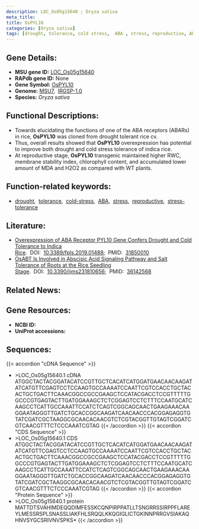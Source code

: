 ```yaml
---
description: LOC_Os05g15640 ; Oryza sativa
meta_title:
title: OsPYL10
categories: [Oryza sativa]
tags: [drought, tolerance, cold stress,  ABA , stress, reproductive, ABA, stress tolerance]
---
```


## Gene Details:
- **MSU gene ID:** [LOC_Os05g15640](http://rice.uga.edu/cgi-bin/ORF_infopage.cgi?orf=LOC_Os05g15640)  
- **RAPdb gene ID:** None  
- **Gene Symbol:** <u>OsPYL10</u>
- **Genome:**  [MSU7](http://rice.uga.edu/),&nbsp;&nbsp;[IRGSP-1.0](https://rapdb.dna.affrc.go.jp/download/irgsp1.html)
- **Species:** *Oryza sativa*

## Functional Descriptions:
   - Towards elucidating the functions of one of the ABA receptors (ABARs) in rice, **OsPYL10** was cloned from drought tolerant rice cv.
   - Thus, overall results showed that **OsPYL10** overexpression has potential to improve both drought and cold stress tolerance of indica rice.
   - At reproductive stage, **OsPYL10** transgenic maintained higher RWC, membrane stability index, chlorophyll content, and accumulated lower amount of MDA and H2O2 as compared with WT plants.

## Function-related keywords:
   - [drought](/tags/drought/),&nbsp;&nbsp;[tolerance](/tags/tolerance/),&nbsp;&nbsp;[cold-stress](/tags/cold-stress/),&nbsp;&nbsp;[ABA](/tags/ABA/),&nbsp;&nbsp;[stress](/tags/stress/),&nbsp;&nbsp;[reproductive](/tags/reproductive/),&nbsp;&nbsp;[stress-tolerance](/tags/stress-tolerance/)

## Literature:
   - [Overexpression of ABA Receptor PYL10 Gene Confers Drought and Cold Tolerance to Indica Rice](https://www.doi.org/10.3389/fpls.2019.01488).&nbsp;&nbsp;DOI:&nbsp;&nbsp;[10.3389/fpls.2019.01488](https://www.doi.org/10.3389/fpls.2019.01488);&nbsp;&nbsp;PMID:&nbsp;&nbsp;[31850010](https://pubmed.ncbi.nlm.nih.gov/31850010/)
   - [OsABT Is Involved in Abscisic Acid Signaling Pathway and Salt Tolerance of Roots at the Rice Seedling Stage](https://www.doi.org/10.3390/ijms231810656).&nbsp;&nbsp;DOI:&nbsp;&nbsp;[10.3390/ijms231810656](https://www.doi.org/10.3390/ijms231810656);&nbsp;&nbsp;PMID:&nbsp;&nbsp;[36142568](https://pubmed.ncbi.nlm.nih.gov/36142568/)

## Related News:

## Gene Resources:
- **NCBI ID:**  []()
- **UniProt accessions:** [](https://www.uniprot.org/uniprotkb//entry)

## Sequences:
{{< accordion "cDNA Sequence" >}}
- \>LOC_Os05g15640.1 cDNA
ATGGCTACTACGGATACATCCGTTGCTCACATCATGGATGAACAACAAGATATCATGTTCGAGTCCTCCAAGTGCCAAAATCCAATTCGTCCACCTGCTACACTGCTGACTTCAAACGGCCGCCGAAGCTCCATACGACCTCCGTTTTTGGCCCGTGAGTACTTGATGGAAAGCTCTCGGAGTCCTCTTTCCAATGCATCAAGCCTCATTGCCAAATTCCATCTCAGTCGGCAGCAACTGAAGAAACAAGGAATAGGGTTGATCTGCACCGGCAAGATCAACAACCCACGGAGAGGTGTATCGATCGCTAAGGCGCAACACAACGTCTCGTACGGTTGTAGTCGGATCGTCAACGTTTCTCCCAAATCGTAG
{{< /accordion >}}
{{< accordion "CDS Sequence" >}}
- \>LOC_Os05g15640.1 CDS
ATGGCTACTACGGATACATCCGTTGCTCACATCATGGATGAACAACAAGATATCATGTTCGAGTCCTCCAAGTGCCAAAATCCAATTCGTCCACCTGCTACACTGCTGACTTCAAACGGCCGCCGAAGCTCCATACGACCTCCGTTTTTGGCCCGTGAGTACTTGATGGAAAGCTCTCGGAGTCCTCTTTCCAATGCATCAAGCCTCATTGCCAAATTCCATCTCAGTCGGCAGCAACTGAAGAAACAAGGAATAGGGTTGATCTGCACCGGCAAGATCAACAACCCACGGAGAGGTGTATCGATCGCTAAGGCGCAACACAACGTCTCGTACGGTTGTAGTCGGATCGTCAACGTTTCTCCCAAATCGTAG
{{< /accordion >}}
{{< accordion "Protein Sequence" >}}
- \>LOC_Os05g15640.1 protein
MATTDTSVAHIMDEQQDIMFESSKCQNPIRPPATLLTSNGRRSSIRPPFLAREYLMESSRSPLSNASSLIAKFHLSRQQLKKQGIGLICTGKINNPRRGVSIAKAQHNVSYGCSRIVNVSPKS*
{{< /accordion >}}
